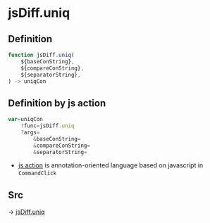# jsDiff.uniq

## Definition

```js.js
function jsDiff.uniq(
	${baseConString},
	${compareConString},
	${separatorString},
) -> uniqCon
```


## Definition by js action

```js.js
var=uniqCon
	?func=jsDiff.uniq
	?args=
		&baseConString=
		&compareConString=
		&separatorString=
```

- [js action](#) is annotation-oriented language based on javascript in `CommandClick`

## Src

-> [jsDiff.uniq](https://github.com/puutaro/CommandClick/blob/master/app/src/main/java/com/puutaro/commandclick/fragment_lib/terminal_fragment/js_interface/text/JsDiff.kt#L29)


